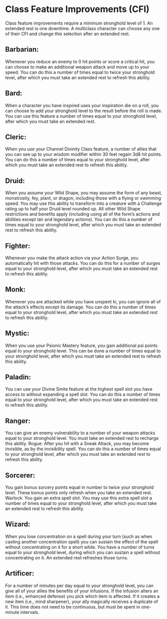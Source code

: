 # Class Feature Improvements (CFI)
Class feature improvements require a minimum stronghold level of 1. An extended rest is one downtime. A multiclass character can choose any one of their CFI and change this selection after an extended rest.
## Barbarian: 
Whenever you reduce an enemy to 0 hit points or score a critical hit, you can choose to make an additional weapon attack and move up to your speed. You can do this a number of times equal to twice your stronghold level, after which you must take an extended rest to refresh this ability. 
## Bard: 
When a character you have inspired uses your inspiration die on a roll, you can choose to add your stronghold level to the result before the roll is made. You can use this feature a number of times equal to your stronghold level, after which you must take an extended rest. 
## Cleric: 
When you use your Channel Divinity Class feature, a number of allies that you can see up to your wisdom modifier within 30 feet regain 3d8 hit points. You can do this a number of times equal to your stronghold level, after which you must take an extended rest to refresh this ability. 
## Druid: 
When you assume your Wild Shape, you may assume the form of any beast, monstrosity, fey, plant, or dragon, including those with a flying or swimming speed. You may use this ability to transform into a creature with a Challenge rating up to half your Druid level rounded up. All other Wild Shape restrictions and benefits apply (including using all of the form’s actions and abilities except lair and legendary actions). You can do this a number of times equal to your stronghold level, after which you must take an extended rest to refresh this ability. 
## Fighter: 
Whenever you make the attack action via your Action Surge, you automatically hit with those attacks. You can do this for a number of surges equal to your stronghold level, after which you must take an extended rest to refresh this ability. 
## Monk: 
Whenever you are attacked while you have unspent ki, you can ignore all of the attack’s effects except its damage. You can do this a number of times equal to your stronghold level, after which you must take an extended rest to refresh this ability. 
## Mystic: 
When you use your Psionic Mastery feature, you gain additional psi points equal to your stronghold level. This can be done a number of times equal to your stronghold level, after which you must take an extended rest to refresh this ability. 
## Paladin: 
You can use your Divine Smite feature at the highest spell slot you have access to without expanding a spell slot. You can do this a number of times equal to your stronghold level, after which you must take an  extended rest to refresh this ability. 
## Ranger: 
You can give an enemy vulnerability to a number of your weapon attacks equal to your stronghold level. You must take an extended rest to recharge this ability. 
Rogue: After you hit with a Sneak Attack, you may become invisible, as by the invisibility spell. You can do this a number of times equal to your stronghold level, after which you must take an extended rest to refresh this ability. 
## Sorcerer: 
You gain bonus sorcery points equal in number to twice your stronghold level. These bonus points only refresh when you take an extended rest. 
Warlock: You gain an extra spell slot. You may use this extra spell slot a number of times equal to your stronghold level, after which you must take an extended rest to refresh this ability. 
## Wizard:
When you lose concentration on a spell during your turn (such as when casting another concentration spell) you can sustain the effect of the spell without concentrating on it for a short while. You have a number of turns equal to your stronghold level, during which you can sustain a spell without concentrating on it. An extended rest refreshes those turns. 
## Artificer: 
For a number of minutes per day equal to your stronghold level, you can give all of your allies the benefits of your infusions.  If the infusion alters an item (i.e., enhanced defense) you pick which item is affected.  If it creates a new item (i.e., mind sharpener), your ally magically receives a duplicate of it.  This time does not need to be continuous, but must be spent in one-minute intervals.
